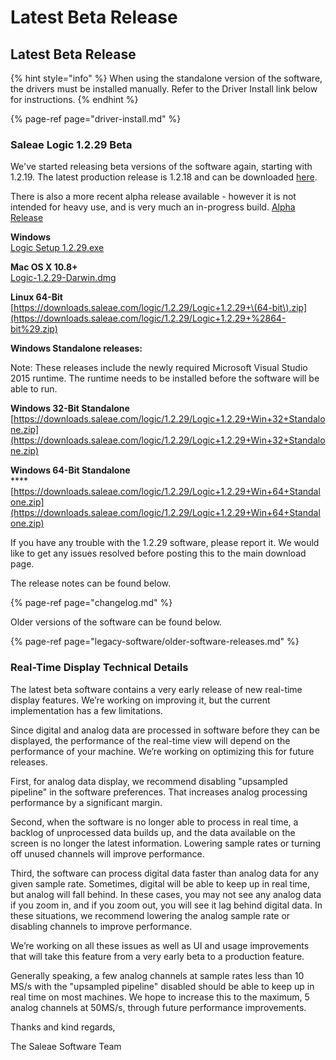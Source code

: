 # Latest Beta Release

## Latest Beta Release

{% hint style="info" %}
When using the standalone version of the software, the drivers must be installed manually. Refer to the Driver Install link below for instructions.
{% endhint %}

{% page-ref page="driver-install.md" %}

### Saleae Logic 1.2.29 Beta

We've started releasing beta versions of the software again, starting with 1.2.19. The latest production release is 1.2.18 and can be downloaded [here](https://www.saleae.com/downloads).

There is also a more recent alpha release available - however it is not intended for heavy use, and is very much an in-progress build. [Alpha Release](https://discuss.saleae.com/)

**Windows**  
[Logic Setup 1.2.29.exe](https://downloads.saleae.com/logic/1.2.29/Logic+Setup+1.2.29.exe)

**Mac OS X 10.8+**  
[Logic-1.2.29-Darwin.dmg](https://downloads.saleae.com/logic/1.2.29/Logic-1.2.29-Darwin.dmg)

**Linux 64-Bit**  
[https://downloads.saleae.com/logic/1.2.29/Logic+1.2.29+\(64-bit\).zip](https://downloads.saleae.com/logic/1.2.29/Logic+1.2.29+%2864-bit%29.zip)

**Windows Standalone releases:**

Note: These releases include the newly required Microsoft Visual Studio 2015 runtime. The runtime needs to be installed before the software will be able to run.

**Windows 32-Bit Standalone**  
[https://downloads.saleae.com/logic/1.2.29/Logic+1.2.29+Win+32+Standalone.zip](https://downloads.saleae.com/logic/1.2.29/Logic+1.2.29+Win+32+Standalone.zip)

**Windows 64-Bit Standalone**   
****[https://downloads.saleae.com/logic/1.2.29/Logic+1.2.29+Win+64+Standalone.zip](https://downloads.saleae.com/logic/1.2.29/Logic+1.2.29+Win+64+Standalone.zip)

If you have any trouble with the 1.2.29 software, please report it. We would like to get any issues resolved before posting this to the main download page.

The release notes can be found below.

{% page-ref page="changelog.md" %}

Older versions of the software can be found below.

{% page-ref page="legacy-software/older-software-releases.md" %}

### Real-Time Display Technical Details

The latest beta software contains a very early release of new real-time display features. We’re working on improving it, but the current implementation has a few limitations.

Since digital and analog data are processed in software before they can be displayed, the performance of the real-time view will depend on the performance of your machine. We’re working on optimizing this for future releases.

First, for analog data display, we recommend disabling "upsampled pipeline" in the software preferences. That increases analog processing performance by a significant margin.

Second, when the software is no longer able to process in real time, a backlog of unprocessed data builds up, and the data available on the screen is no longer the latest information. Lowering sample rates or turning off unused channels will improve performance.

Third, the software can process digital data faster than analog data for any given sample rate. Sometimes, digital will be able to keep up in real time, but analog will fall behind. In these cases, you may not see any analog data if you zoom in, and if you zoom out, you will see it lag behind digital data. In these situations, we recommend lowering the analog sample rate or disabling channels to improve performance.

We’re working on all these issues as well as UI and usage improvements that will take this feature from a very early beta to a production feature.

Generally speaking, a few analog channels at sample rates less than 10 MS/s with the "upsampled pipeline" disabled should be able to keep up in real time on most machines. We hope to increase this to the maximum, 5 analog channels at 50MS/s, through future performance improvements.

Thanks and kind regards,

The Saleae Software Team

